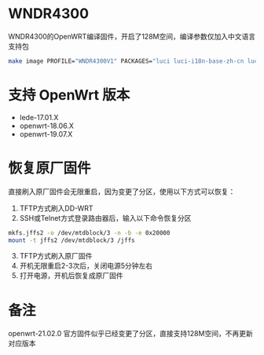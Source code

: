 # WNDR4300
WNDR4300的OpenWRT编译固件，开启了128M空间，编译参数仅加入中文语言支持包
```bash
make image PROFILE="WNDR4300V1" PACKAGES="luci luci-i18n-base-zh-cn luci-i18n-firewall-zh-cn"
```

# 支持 OpenWrt 版本
* lede-17.01.X
* openwrt-18.06.X
* openwrt-19.07.X


# 恢复原厂固件
直接刷入原厂固件会无限重启，因为变更了分区，使用以下方式可以恢复：

1. TFTP方式刷入DD-WRT
2. SSH或Telnet方式登录路由器后，输入以下命令恢复分区
```bash
mkfs.jffs2 -o /dev/mtdblock/3 -n -b -e 0x20000
mount -t jffs2 /dev/mtdblock/3 /jffs
```
3. TFTP方式刷入原厂固件
4. 开机无限重启2-3次后，关闭电源5分钟左右
5. 打开电源，开机后恢复成原厂固件

# 备注
openwrt-21.02.0 官方固件似乎已经变更了分区，直接支持128M空间，不再更新对应版本
